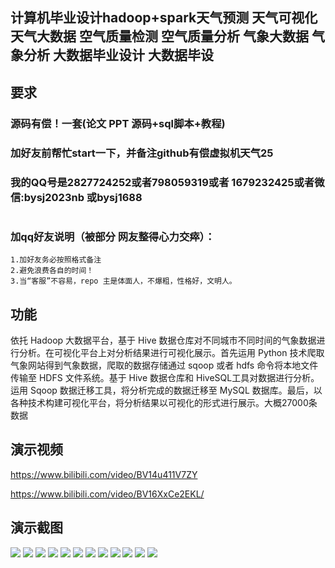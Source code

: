 ## 计算机毕业设计hadoop+spark天气预测 天气可视化 天气大数据 空气质量检测 空气质量分析 气象大数据 气象分析 大数据毕业设计 大数据毕设

## 要求
### 源码有偿！一套(论文 PPT 源码+sql脚本+教程)

### 
### 加好友前帮忙start一下，并备注github有偿虚拟机天气25
### 我的QQ号是2827724252或者798059319或者 1679232425或者微信:bysj2023nb 或bysj1688

# 

### 加qq好友说明（被部分 网友整得心力交瘁）：
    1.加好友务必按照格式备注
    2.避免浪费各自的时间！
    3.当“客服”不容易，repo 主是体面人，不爆粗，性格好，文明人。

## 功能
依托 Hadoop 大数据平台，基于 Hive 数据仓库对不同城市不同时间的气象数据进行分析。在可视化平台上对分析结果进行可视化展示。首先运用
Python 技术爬取气象网站得到气象数据，爬取的数据存储通过 sqoop 或者 hdfs 命令将本地文件传输至 HDFS 文件系统。基于 Hive 数据仓库和
HiveSQL工具对数据进行分析。运用 Sqoop 数据迁移工具，将分析完成的数据迁移至
MySQL 数据库。最后，以各种技术构建可视化平台，将分析结果以可视化的形式进行展示。大概27000条数据

## 演示视频

https://www.bilibili.com/video/BV14u411V7ZY

https://www.bilibili.com/video/BV16XxCe2EKL/



## 演示截图
![](1.png)
![](2.png)
![](3.png)
![](4.png)
![](5.png)
![](6.png)
![](7.png)
![](8.png)
![](9.png)
![](10.png)
![](11.png)
![](12.png)



